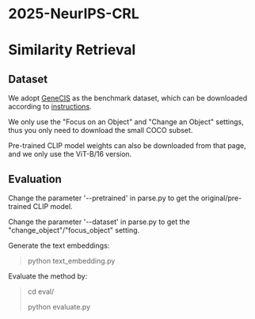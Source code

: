 # 2025-NeurIPS-CRL

# Similarity Retrieval

## Dataset

We adopt [GeneCIS](https://github.com/facebookresearch/genecis) as the benchmark dataset, which can be downloaded according to [instructions](https://github.com/facebookresearch/genecis/blob/main/DOWNLOAD.md). 

We only use the "Focus on an Object" and "Change an Object" settings, thus you only need to download the small COCO subset. 

Pre-trained CLIP model weights can also be downloaded from that page, and we only use the ViT-B/16 version.

## Evaluation

Change the parameter '--pretrained' in parse.py to get the original/pre-trained CLIP model.

Change the parameter '--dataset' in parse.py to get the "change_object"/"focus_object" setting.

Generate the text embeddings:

> python text_embedding.py

Evaluate the method by:

> cd eval/
> 
> python evaluate.py
